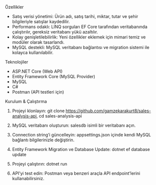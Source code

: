 Özellikler
- Satış verisi yönetimi: Ürün adı, satış tarihi, miktar, tutar ve şehir bilgileriyle satışlar kaydedilir.
- Performans odaklı: LINQ sorguları EF Core tarafından veritabanında çalıştırılır, gereksiz veritabanı yükü azaltılır.
- Kolay genişletilebilirlik: Yeni özellikler eklemek için mimari temiz ve modüler olarak tasarlandı.
- MySQL destekli: MySQL veritabanı bağlantısı ve migration sistemi ile kolayca kullanılabilir.


Teknolojiler
- ASP.NET Core (Web API)
- Entity Framework Core (MySQL Provider)
- MySQL
- C#
- Postman (API testleri için)


Kurulum & Çalıştırma
1) Projeyi klonlayın:
git clone https://github.com/gamzekarakurt8/sales-analysis-api,
cd sales-analysis-api

2) MySQL veritabanı oluşturun:
salesdb isimli bir veritabanı açın.

3) Connection string’i güncelleyin:
appsettings.json içinde kendi MySQL bağlantı bilgilerinizle değiştirin.

4) Entity Framework Migration ve Database Update:
dotnet ef database update

5) Projeyi çalıştırın:
dotnet run

6) API’yi test edin:
Postman veya benzeri araçla API endpoint’lerini kullanabilirsiniz.

